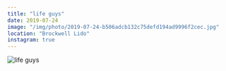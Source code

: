 ```yaml
---
title: "life guys"
date: 2019-07-24
image: "/img/photo/2019-07-24-b506adcb132c75defd194ad9996f2cec.jpg"
location: "Brockwell Lido"
instagram: true
---
```


![life guys](/img/photo/2019-07-24-b506adcb132c75defd194ad9996f2cec.jpg)
